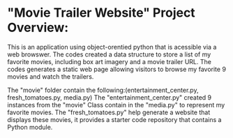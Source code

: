 # "Movie Trailer Website" Project Overview:

This is an application using object-orentied python that is acessible via a web browswer.
The codes created a data structure to store a list of my favorite movies, including box art imagery and a movie trailer URL. The codes generates a static web page allowing visitors to browse my favorite 9 movies and watch the trailers.

The "movie" folder contain the following:(entertainment_center.py, fresh_tomatoes.py, media.py)
The "entertainment_center.py" created 9 instances from the "movie" Class contain in the "media.py" to represent my favorite movies. 
The "fresh_tomatoes.py" help generate a website that displays these movies, it provides a starter code repository that contains a Python module. 
